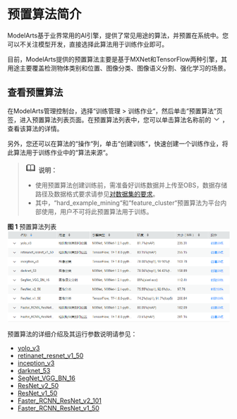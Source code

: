 # 预置算法简介<a name="modelarts_23_0045"></a>

ModelArts基于业界常用的AI引擎，提供了常见用途的算法，并预置在系统中。您可以不关注模型开发，直接选择此算法用于训练作业即可。

目前，ModelArts提供的预置算法主要是基于MXNet和TensorFlow两种引擎，其用途主要覆盖检测物体类别和位置、图像分类、图像语义分割、强化学习的场景。

## 查看预置算法<a name="section8997175715183"></a>

在ModelArts管理控制台，选择“训练管理 \> 训练作业“，然后单击“预置算法“页签，进入预置算法列表页面。在预置算法列表中，您可以单击算法名称前的![](figures/zh-cn_image_0172332750.gif)，查看该算法的详情。

另外，您还可以在算法的“操作“列，单击“创建训练“，快速创建一个训练作业，将此算法用于训练作业中的“算法来源“。

>![](public_sys-resources/icon-note.gif) **说明：**   
>-   使用预置算法创建训练前，需准备好训练数据并上传至OBS，数据存储路径及数据格式要求请参见[对数据集的要求](对数据集的要求.md)。  
>-   其中，“hard\_example\_mining“和“feature\_cluster“预置算法为平台内部使用，用户不可将此预置算法用于训练。  

**图 1**  预置算法列表<a name="fig18720104081717"></a>  
![](figures/预置算法列表.png "预置算法列表")

预置算法的详细介绍及其运行参数说明请参见：

-   [yolo\_v3](算法介绍及其运行参数说明.md#section927534914236)
-   [retinanet\_resnet\_v1\_50](算法介绍及其运行参数说明.md#section14756183063012)
-   [inception\_v3](算法介绍及其运行参数说明.md#section8882739173020)
-   [darknet\_53](算法介绍及其运行参数说明.md#section1371034453015)
-   [SegNet\_VGG\_BN\_16](算法介绍及其运行参数说明.md#section1411685323014)
-   [ResNet\_v2\_50](算法介绍及其运行参数说明.md#section1422116595303)
-   [ResNet\_v1\_50](算法介绍及其运行参数说明.md#section175188416313)
-   [Faster\_RCNN\_ResNet\_v2\_101](算法介绍及其运行参数说明.md#section184719918316)
-   [Faster\_RCNN\_ResNet\_v1\_50](算法介绍及其运行参数说明.md#section1794118221311)

